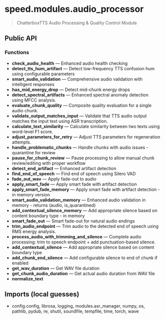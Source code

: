 # speed.modules.audio_processor

> ChatterboxTTS Audio Processing & Quality Control Module

## Public API


### Functions
- **check_audio_health** — Enhanced audio health checking
- **detect_tts_hum_artifact** — Detect low-frequency TTS confusion hum using configurable parameters
- **smart_audio_validation** — Comprehensive audio validation with intelligent responses
- **has_mid_energy_drop** — Detect mid-chunk energy drops
- **detect_spectral_artifacts** — Enhanced spectral anomaly detection using MFCC analysis.
- **evaluate_chunk_quality** — Composite quality evaluation for a single audio chunk.
- **validate_output_matches_input** — Validate that TTS audio output matches the input text using ASR transcription.
- **calculate_text_similarity** — Calculate similarity between two texts using word-level F1 score.
- **adjust_parameters_for_retry** — Adjust TTS parameters for regeneration attempts.
- **handle_problematic_chunks** — Handle chunks with audio issues - quarantine for review
- **pause_for_chunk_review** — Pause processing to allow manual chunk review/editing with proper workflow
- **detect_end_artifact** — Enhanced artifact detection
- **find_end_of_speech** — Find end of speech using Silero VAD
- **fade_out_wav** — Apply fade-out to audio
- **apply_smart_fade** — Apply smart fade with artifact detection
- **apply_smart_fade_memory** — Apply smart fade with artifact detection - in memory version
- **smart_audio_validation_memory** — Enhanced audio validation in memory - returns (audio, is_quarantined)
- **add_contextual_silence_memory** — Add appropriate silence based on content boundary type - in memory
- **smart_fade_out** — Smart fade-out for natural audio endings
- **trim_audio_endpoint** — Trim audio to the detected end of speech using RMS energy analysis.
- **process_audio_with_trimming_and_silence** — Complete audio processing: trim to speech endpoint + add punctuation-based silence.
- **add_contextual_silence** — Add appropriate silence based on content boundary type
- **add_chunk_end_silence** — Add configurable silence to end of chunk if enabled
- **get_wav_duration** — Get WAV file duration
- **get_chunk_audio_duration** — Get actual audio duration from WAV file
- **normalize_text**

## Imports (local guesses)
- config.config, librosa, logging, modules.asr_manager, numpy, os, pathlib, pydub, re, shutil, soundfile, tempfile, time, torch, wave